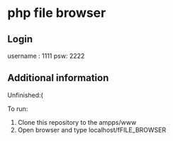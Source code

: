 # php file browser

## Login
username : 1111
psw: 2222

## Additional information

Unfinished:(

To run:
1. Clone this repository to the ampps/www
2. Open browser and type localhost/fFILE_BROWSER


